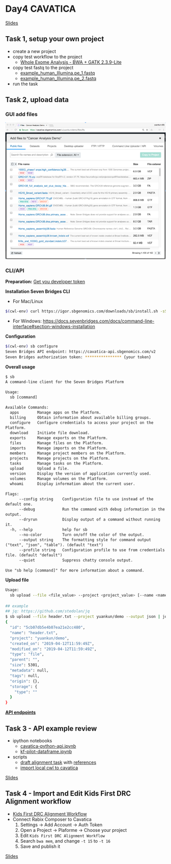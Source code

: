 # Day4 CAVATICA

[Slides](../slides/day4/day4.md)

## Task 1, setup your own project
- create a new project
- copy test workflow to the project
	- [Whole Exome Analysis - BWA + GATK 2.3.9-Lite](https://cavatica.sbgenomics.com/public/apps#admin/sbg-public-data/whole-exome-sequencing-gatk-2-3-9-lite/)
- copy test fastq to the project
	- [example_human_Illumina.pe_1.fastq](https://cavatica.sbgenomics.com/u/yuankun/bfx-lessons-2019/files/#q)
	- [example_human_Illumina.pe_2.fastq](https://cavatica.sbgenomics.com/u/yuankun/bfx-lessons-2019/files/#q)
- run the task

## Task 2, upload data
### GUI add files
![](../slides/day4/images/cavatica-add-files.png)

### CLI/API
**Preparation:** [Get you developer token](http://docs.cavatica.org/docs/get-your-authentication-token)

**Installation Seven Bridges CLI**
- For Mac/Linux
```bash
$(cwl-env) curl https://igor.sbgenomics.com/downloads/sb/install.sh -sSf | sudo sh
```
- For Windows: https://docs.sevenbridges.com/docs/command-line-interface#section-windows-installation

**Configuration**
```bash
$(cwl-env) sb configure
Seven Bridges API endpoint: https://cavatica-api.sbgenomics.com/v2
Seven Bridges authorization token: **************** {your token}
```

**Overall usage**
```
$ sb
A command-line client for the Seven Bridges Platform

Usage:
  sb [command]

Available Commands:
  apps        Manage apps on the Platform.
  billing     Obtain information about available billing groups.
  configure   Configure credentials to access your project on the Platform.
  download    Initiate file download.
  exports     Manage exports on the Platform.
  files       Manage files on the Platform.
  imports     Manage imports on the Platform.
  members     Manage project members on the Platform.
  projects    Manage projects on the Platform.
  tasks       Manage tasks on the Platform.
  upload      Upload a file.
  version     Display the version of application currently used.
  volumes     Manage volumes on the Platform.
  whoami      Display information about the current user.

Flags:
      --config string    Configuration file to use instead of the default one.
      --debug            Run the command with debug information in the output.
      --dryrun           Display output of a command without running it.
  -h, --help             help for sb
      --no-color         Turn on/off the color of the output.
      --output string    The formatting style for command output ("text", "json", "table"). (default "text")
      --profile string   Configuration profile to use from credentials file. (default "default")
      --quiet            Suppress chatty console output.

Use "sb help [command]" for more information about a command.
```

**Upload file**
```bash
Usage:
  sb upload --file <file_value> --project <project_value> [--name <name_value>] [--overwrite] [flags]

## example
## jq: https://github.com/stedolan/jq
$ sb upload --file header.txt --project yuankun/demo --output json | jq
{
  "id": "5cb07db5e4b07ea21e2cc480",
  "name": "header.txt",
  "project": "yuankun/demo",
  "created_on": "2019-04-12T11:59:49Z",
  "modified_on": "2019-04-12T11:59:49Z",
  "type": "file",
  "parent": "",
  "size": 5301,
  "metadata": null,
  "tags": null,
  "origin": {},
  "storage": {
    "type": ""
  }
}
```

**[API endpoints](http://docs.cavatica.org/v1.0/docs/initialize-a-multipart-upload)**

## Task 3 - API example review
- ipython notebooks
	- [cavatica-python-api.ipynb](../slides/day4/examples/cavatica-python-api.ipynb)
	- [kf-pilot-dataframe.ipynb](../slides/day4/examples/kf-pilot-dataframe.ipynb)
- scripts
	- [draft alignment task](../slides/day4/scripts/alignment-task-draft.py) with [references](../slides/day4/scripts/alignment-task-reference-input.yaml)
	- [import local cwl to cavatica](../slides/day4/scripts/import-cwl.py)

[Slides](../slides/day4/day4.md)

## Task 4 - Import and Edit Kids First DRC Alignment workflow
- [Kids First DRC Alignment Workflow](https://cavatica.sbgenomics.com/public/apps#kids-first-drc/kids-first-drc-alignment-workflow/kfdrc-alignment-bam2cram2gvcf/)
- Connect Rabix Composer to Cavatica
  1. Settings -> Add Account -> Auth Token
  2. Open a Project -> Plaforme -> Choose your project
  3. Edit `Kids First DRC Alignment Workflow`
  4. Search `bwa mem`, and change `-t 15` to `-t 16`
  5. Save and publish it

[Slides](../slides/day4/day4.md)